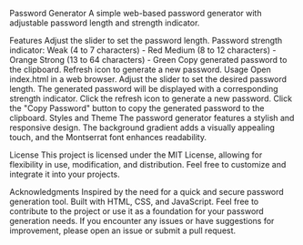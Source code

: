 Password Generator
A simple web-based password generator with adjustable password length and strength indicator.

Features
Adjust the slider to set the password length.
Password strength indicator:
Weak (4 to 7 characters) - Red
Medium (8 to 12 characters) - Orange
Strong (13 to 64 characters) - Green
Copy generated password to the clipboard.
Refresh icon to generate a new password.
Usage
Open index.html in a web browser.
Adjust the slider to set the desired password length.
The generated password will be displayed with a corresponding strength indicator.
Click the refresh icon to generate a new password.
Click the "Copy Password" button to copy the generated password to the clipboard.
Styles and Theme
The password generator features a stylish and responsive design. The background gradient adds a visually appealing touch, and the Montserrat font enhances readability.

License
This project is licensed under the MIT License, allowing for flexibility in use, modification, and distribution. Feel free to customize and integrate it into your projects.

Acknowledgments
Inspired by the need for a quick and secure password generation tool.
Built with HTML, CSS, and JavaScript.
Feel free to contribute to the project or use it as a foundation for your password generation needs. If you encounter any issues or have suggestions for improvement, please open an issue or submit a pull request.
